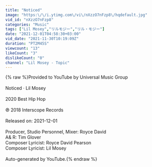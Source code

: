 ```yaml
---
title: "Noticed"
image: "https:\/\/i.ytimg.com\/vi\/nXzzO7nFzp8\/hqdefault.jpg"
vid_id: "nXzzO7nFzp8"
categories: "Music"
tags: ["Lil Mosey","リルモジー","リル・モジー"]
date: "2021-12-01T04:58:30+03:00"
vid_date: "2021-11-30T10:19:09Z"
duration: "PT2M45S"
viewcount: "13"
likeCount: "3"
dislikeCount: "0"
channel: "Lil Mosey - Topic"
---
```

{% raw %}Provided to YouTube by Universal Music Group<br /><br />Noticed · Lil Mosey<br /><br />2020 Best Hip Hop<br /><br />℗ 2018 Interscope Records<br /><br />Released on: 2021-12-01<br /><br />Producer, Studio  Personnel, Mixer: Royce David<br />A&amp; R: Tim Glover<br />Composer  Lyricist: Royce David Pearson<br />Composer  Lyricist: Lil Mosey<br /><br />Auto-generated by YouTube.{% endraw %}
